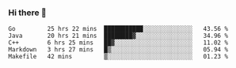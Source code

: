### Hi there 👋

<!--
**yeya24/yeya24** is a ✨ _special_ ✨ repository because its `README.md` (this file) appears on your GitHub profile.

Here are some ideas to get you started:

- 🔭 I’m currently working on ...
- 🌱 I’m currently learning ...
- 👯 I’m looking to collaborate on ...
- 🤔 I’m looking for help with ...
- 💬 Ask me about ...
- 📫 How to reach me: ...
- 😄 Pronouns: ...
- ⚡ Fun fact: ...
-->

<!--START_SECTION:waka-->
```text
Go         25 hrs 22 mins  ███████████░░░░░░░░░░░░░░   43.56 % 
Java       20 hrs 21 mins  ████████▓░░░░░░░░░░░░░░░░   34.96 % 
C++        6 hrs 25 mins   ██▓░░░░░░░░░░░░░░░░░░░░░░   11.02 % 
Markdown   3 hrs 27 mins   █▒░░░░░░░░░░░░░░░░░░░░░░░   05.94 % 
Makefile   42 mins         ▒░░░░░░░░░░░░░░░░░░░░░░░░   01.23 % 
```
<!--END_SECTION:waka-->
